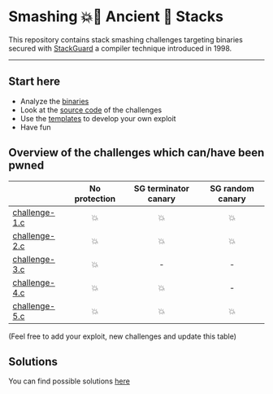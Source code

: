 # Smashing 💥🔨 Ancient 📜 Stacks
This repository contains stack smashing challenges targeting binaries secured with [StackGuard](https://www.usenix.org/legacy/publications/library/proceedings/sec98/full_papers/cowan/cowan.pdf) a compiler technique introduced in 1998.

---

## Start here
- Analyze the [binaries](binaries)
- Look at the [source code](src) of the challenges
- Use the [templates](exploit-templates) to develop your own exploit
- Have fun

## Overview of the challenges which can/have been pwned

|             			    | No protection|SG terminator canary  | SG random canary |
|   :--        			    | :---:	   | :---: 	          | :---:            |
|[challenge-1.c](src/challenge-1.c) |   💥  	   |  💥  	          |  💥              |
|[challenge-2.c](src/challenge-2.c) |   💥  	   |  💥  	          |  💥              |
|[challenge-3.c](src/challenge-3.c) |   💥  	   |  -  	          |  -               |
|[challenge-4.c](src/challenge-4.c) |   💥  	   |  💥  	          |  -               |
|[challenge-5.c](src/challenge-5.c) |   💥  	   |  💥  	          |  💥              |

(Feel free to add your exploit, new challenges and update this table)

## Solutions
You can find possible solutions [here](.solutions)
